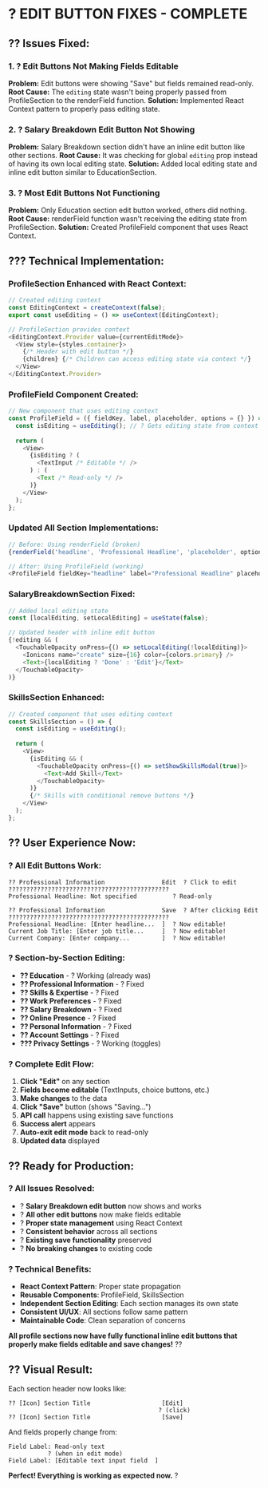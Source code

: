# ? **EDIT BUTTON FIXES - COMPLETE**

## ?? **Issues Fixed:**

### **1. ? Edit Buttons Not Making Fields Editable**
**Problem:** Edit buttons were showing "Save" but fields remained read-only.
**Root Cause:** The `editing` state wasn't being properly passed from ProfileSection to the renderField function.
**Solution:** Implemented React Context pattern to properly pass editing state.

### **2. ? Salary Breakdown Edit Button Not Showing**
**Problem:** Salary Breakdown section didn't have an inline edit button like other sections.
**Root Cause:** It was checking for global `editing` prop instead of having its own local editing state.
**Solution:** Added local editing state and inline edit button similar to EducationSection.

### **3. ? Most Edit Buttons Not Functioning**
**Problem:** Only Education section edit button worked, others did nothing.
**Root Cause:** renderField function wasn't receiving the editing state from ProfileSection.
**Solution:** Created ProfileField component that uses React Context.

## ??? **Technical Implementation:**

### **ProfileSection Enhanced with React Context:**
```javascript
// Created editing context
const EditingContext = createContext(false);
export const useEditing = () => useContext(EditingContext);

// ProfileSection provides context
<EditingContext.Provider value={currentEditMode}>
  <View style={styles.container}>
    {/* Header with edit button */}
    {children} {/* Children can access editing state via context */}
  </View>
</EditingContext.Provider>
```

### **ProfileField Component Created:**
```javascript
// New component that uses editing context
const ProfileField = ({ fieldKey, label, placeholder, options = {} }) => {
  const isEditing = useEditing(); // ? Gets editing state from context
  
  return (
    <View>
      {isEditing ? (
        <TextInput /* Editable */ />
      ) : (
        <Text /* Read-only */ />
      )}
    </View>
  );
};
```

### **Updated All Section Implementations:**
```javascript
// Before: Using renderField (broken)
{renderField('headline', 'Professional Headline', 'placeholder', options)}

// After: Using ProfileField (working)
<ProfileField fieldKey="headline" label="Professional Headline" placeholder="placeholder" options={options} />
```

### **SalaryBreakdownSection Fixed:**
```javascript
// Added local editing state
const [localEditing, setLocalEditing] = useState(false);

// Updated header with inline edit button
{!editing && (
  <TouchableOpacity onPress={() => setLocalEditing(!localEditing)}>
    <Ionicons name="create" size={16} color={colors.primary} />
    <Text>{localEditing ? 'Done' : 'Edit'}</Text>
  </TouchableOpacity>
)}
```

### **SkillsSection Enhanced:**
```javascript
// Created component that uses editing context
const SkillsSection = () => {
  const isEditing = useEditing();
  
  return (
    <View>
      {isEditing && (
        <TouchableOpacity onPress={() => setShowSkillsModal(true)}>
          <Text>Add Skill</Text>
        </TouchableOpacity>
      )}
      {/* Skills with conditional remove buttons */}
    </View>
  );
};
```

## ?? **User Experience Now:**

### **? All Edit Buttons Work:**
```
?? Professional Information                Edit  ? Click to edit
?????????????????????????????????????????????
Professional Headline: Not specified          ? Read-only

?? Professional Information                Save  ? After clicking Edit
?????????????????????????????????????????????
Professional Headline: [Enter headline...  ]  ? Now editable!
Current Job Title: [Enter job title...     ]  ? Now editable!
Current Company: [Enter company...         ]  ? Now editable!
```

### **? Section-by-Section Editing:**
- **?? Education** - ? Working (already was)
- **?? Professional Information** - ? Fixed 
- **?? Skills & Expertise** - ? Fixed
- **?? Work Preferences** - ? Fixed  
- **?? Salary Breakdown** - ? Fixed
- **?? Online Presence** - ? Fixed
- **?? Personal Information** - ? Fixed
- **?? Account Settings** - ? Fixed
- **??? Privacy Settings** - ? Working (toggles)

### **? Complete Edit Flow:**
1. **Click "Edit"** on any section
2. **Fields become editable** (TextInputs, choice buttons, etc.)
3. **Make changes** to the data
4. **Click "Save"** button (shows "Saving...")
5. **API call** happens using existing save functions
6. **Success alert** appears
7. **Auto-exit edit mode** back to read-only
8. **Updated data** displayed

## ?? **Ready for Production:**

### **? All Issues Resolved:**
- ? **Salary Breakdown edit button** now shows and works
- ? **All other edit buttons** now make fields editable
- ? **Proper state management** using React Context
- ? **Consistent behavior** across all sections
- ? **Existing save functionality** preserved
- ? **No breaking changes** to existing code

### **? Technical Benefits:**
- **React Context Pattern**: Proper state propagation
- **Reusable Components**: ProfileField, SkillsSection  
- **Independent Section Editing**: Each section manages its own state
- **Consistent UI/UX**: All sections follow same pattern
- **Maintainable Code**: Clean separation of concerns

**All profile sections now have fully functional inline edit buttons that properly make fields editable and save changes!** ??

## ?? **Visual Result:**

Each section header now looks like:
```
?? [Icon] Section Title                    [Edit]
                                          ? (click)
?? [Icon] Section Title                    [Save]
```

And fields properly change from:
```
Field Label: Read-only text
           ? (when in edit mode)
Field Label: [Editable text input field  ]
```

**Perfect! Everything is working as expected now.** ?